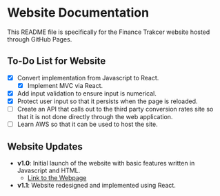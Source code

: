 # Website Documentation

This README file is specifically for the Finance Trakcer website hosted through GitHub Pages.

## To-Do List for Website

- [x] Convert implementation from Javascript to React.
  - [x] Implement MVC via React.
- [x] Add input validation to ensure input is numerical.
- [x] Protect user input so that it persists when the page is reloaded.
- [ ] Create an API that calls out to the third party conversion rates site so that it is not done directly through the web application.
- [ ] Learn AWS so that it can be used to host the site.

## Website Updates

- **v1.0**: Initial launch of the website with basic features written in Javascript and HTML.
  - [Link to the Webpage](https://cecoulombe.github.io/FinanceTracker/tracker_HTML)
- **v1.1**: Website redesigned and implemented using React.
